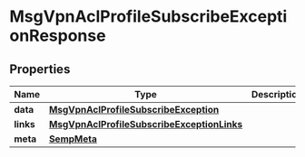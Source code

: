 

# MsgVpnAclProfileSubscribeExceptionResponse


## Properties

| Name | Type | Description | Notes |
|------------ | ------------- | ------------- | -------------|
|**data** | [**MsgVpnAclProfileSubscribeException**](MsgVpnAclProfileSubscribeException.md) |  |  [optional] |
|**links** | [**MsgVpnAclProfileSubscribeExceptionLinks**](MsgVpnAclProfileSubscribeExceptionLinks.md) |  |  [optional] |
|**meta** | [**SempMeta**](SempMeta.md) |  |  |



